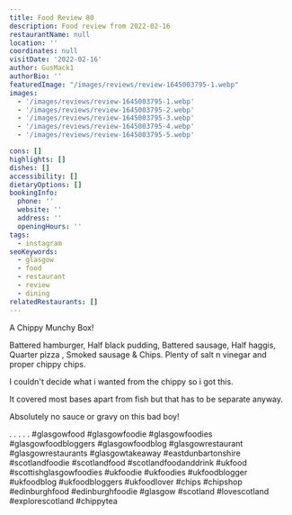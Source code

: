 ```yaml
---
title: Food Review 80
description: Food review from 2022-02-16
restaurantName: null
location: ''
coordinates: null
visitDate: '2022-02-16'
author: GusMack1
authorBio: ''
featuredImage: "/images/reviews/review-1645003795-1.webp"
images:
  - '/images/reviews/review-1645003795-1.webp'
  - '/images/reviews/review-1645003795-2.webp'
  - '/images/reviews/review-1645003795-3.webp'
  - '/images/reviews/review-1645003795-4.webp'
  - '/images/reviews/review-1645003795-5.webp'

cons: []
highlights: []
dishes: []
accessibility: []
dietaryOptions: []
bookingInfo:
  phone: ''
  website: ''
  address: ''
  openingHours: ''
tags:
  - instagram
seoKeywords:
  - glasgow
  - food
  - restaurant
  - review
  - dining
relatedRestaurants: []
---
```

A Chippy Munchy Box!

Battered hamburger, Half black pudding, Battered sausage, Half haggis, Quarter pizza , Smoked sausage & Chips. Plenty of salt n vinegar and proper chippy chips.

I couldn't decide what i wanted from the chippy so i got this.

It covered most bases apart from fish but that has to be separate anyway.

Absolutely no sauce or gravy on this bad boy! 

.
.
.
.
.
#glasgowfood #glasgowfoodie #glasgowfoodies #glasgowfoodbloggers #glasgowfoodblog #glasgowrestaurant #glasgowrestaurants #glasgowtakeaway #eastdunbartonshire #scotlandfoodie #scotlandfood #scotlandfoodanddrink #ukfood #scottishglasgowfoodies #ukfoodie #ukfoodies #ukfoodblogger #ukfoodblog #ukfoodbloggers #ukfoodlover #chips #chipshop #edinburghfood #edinburghfoodie #glasgow #scotland #lovescotland #explorescotland #chippytea
